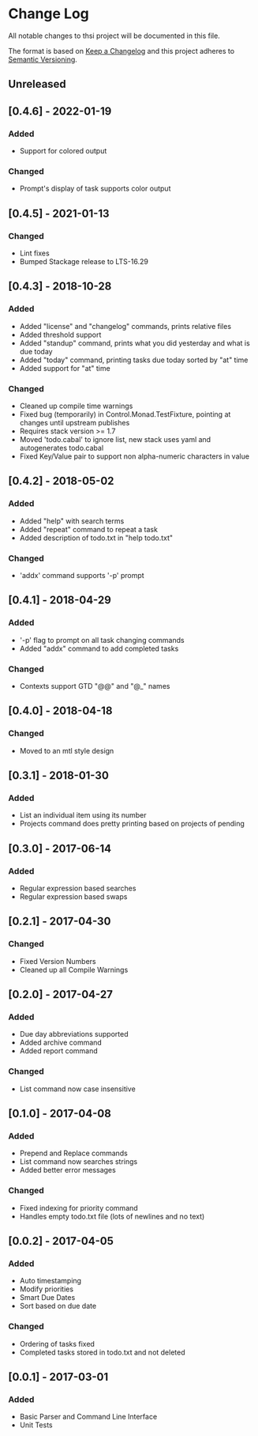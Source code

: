 # Change Log
All notable changes to thsi project will be documented in this file.

The format is based on [Keep a Changelog](http://keepachangelog.com/en/1.0.0/)
and this project adheres to [Semantic Versioning](http://semver.org/spec/v2.0.0.html).

## Unreleased

## [0.4.6] - 2022-01-19
### Added
- Support for colored output

### Changed
- Prompt's display of task supports color output

## [0.4.5] - 2021-01-13
### Changed
- Lint fixes
- Bumped Stackage release to LTS-16.29

## [0.4.3] - 2018-10-28
### Added
- Added "license" and "changelog" commands, prints relative files
- Added threshold support
- Added "standup" command, prints what you did yesterday and what is due today
- Added "today" command, printing tasks due today sorted by "at" time
- Added support for "at" time

### Changed
- Cleaned up compile time warnings
- Fixed bug (temporarily) in Control.Monad.TestFixture, pointing at changes until upstream publishes
- Requires stack version >= 1.7
- Moved 'todo.cabal' to ignore list, new stack uses yaml and autogenerates todo.cabal
- Fixed Key/Value pair to support non alpha-numeric characters in value

## [0.4.2] - 2018-05-02
### Added
- Added "help" with search terms
- Added "repeat" command to repeat a task
- Added description of todo.txt in "help todo.txt"

### Changed
- 'addx' command supports '-p' prompt

## [0.4.1] - 2018-04-29
### Added
- '-p' flag to prompt on all task changing commands
- Added "addx" command to add completed tasks

### Changed
- Contexts support GTD "@@" and "@\_" names

## [0.4.0] - 2018-04-18
### Changed
- Moved to an mtl style design

## [0.3.1] - 2018-01-30
### Added
- List an individual item using its number
- Projects command does pretty printing based on projects of pending

## [0.3.0] - 2017-06-14
### Added
- Regular expression based searches
- Regular expression based swaps

## [0.2.1] - 2017-04-30
### Changed
- Fixed Version Numbers
- Cleaned up all Compile Warnings

## [0.2.0] - 2017-04-27
### Added
- Due day abbreviations supported
- Added archive command
- Added report command

### Changed
- List command now case insensitive

## [0.1.0] - 2017-04-08
### Added
- Prepend and Replace commands
- List command now searches strings
- Added better error messages

### Changed
- Fixed indexing for priority command
- Handles empty todo.txt file (lots of newlines and no text)

## [0.0.2] - 2017-04-05
### Added
- Auto timestamping
- Modify priorities
- Smart Due Dates
- Sort based on due date

### Changed
- Ordering of tasks fixed
- Completed tasks stored in todo.txt and not deleted

## [0.0.1] - 2017-03-01
### Added
- Basic Parser and Command Line Interface
- Unit Tests
